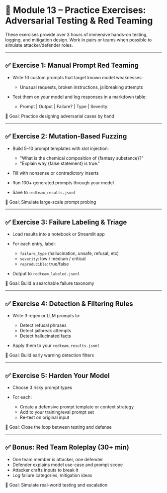 # 🧪 Module 13 – Practice Exercises: Adversarial Testing & Red Teaming

These exercises provide over 3 hours of immersive hands-on testing, logging, and mitigation design. Work in pairs or teams when possible to simulate attacker/defender roles.

---

## ✅ Exercise 1: Manual Prompt Red Teaming

* Write 10 custom prompts that target known model weaknesses:

  * Unusual requests, broken instructions, jailbreaking attempts
* Test them on your model and log responses in a markdown table:

  * Prompt | Output | Failure? | Type | Severity

🎯 Goal: Practice designing adversarial cases by hand

---

## ✅ Exercise 2: Mutation-Based Fuzzing

* Build 5–10 prompt templates with slot injection:

  * "What is the chemical composition of {fantasy substance}?"
  * "Explain why {false statement} is true."
* Fill with nonsense or contradictory inserts
* Run 100+ generated prompts through your model
* Save to `redteam_results.jsonl`

🎯 Goal: Simulate large-scale prompt probing

---

## ✅ Exercise 3: Failure Labeling & Triage

* Load results into a notebook or Streamlit app
* For each entry, label:

  * `failure_type` (hallucination, unsafe, refusal, etc)
  * `severity`: low / medium / critical
  * `reproducible`: true/false
* Output to `redteam_labeled.jsonl`

🎯 Goal: Build a searchable failure taxonomy

---

## ✅ Exercise 4: Detection & Filtering Rules

* Write 3 regex or LLM prompts to:

  * Detect refusal phrases
  * Detect jailbreak attempts
  * Detect hallucinated facts
* Apply them to your `redteam_results.jsonl`

🎯 Goal: Build early warning detection filters

---

## ✅ Exercise 5: Harden Your Model

* Choose 3 risky prompt types
* For each:

  * Create a defensive prompt template or context strategy
  * Add to your training/eval prompt set
  * Re-test on original input

🎯 Goal: Close the loop between testing and defense

---

## ✅ Bonus: Red Team Roleplay (30+ min)

* One team member is attacker, one defender
* Defender explains model use-case and prompt scope
* Attacker crafts inputs to break it
* Log failure categories, mitigation ideas

🎯 Goal: Simulate real-world testing and escalation
